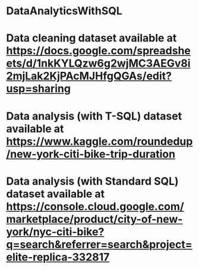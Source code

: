 # DataAnalyticsWithSQL
# Data cleaning dataset available at https://docs.google.com/spreadsheets/d/1nkKYLQzw6g2wjMC3AEGv8i2mjLak2KjPAcMJHfgQGAs/edit?usp=sharing
# Data analysis (with T-SQL) dataset available at https://www.kaggle.com/roundedup/new-york-citi-bike-trip-duration
# Data analysis (with Standard SQL) dataset available at https://console.cloud.google.com/marketplace/product/city-of-new-york/nyc-citi-bike?q=search&referrer=search&project=elite-replica-332817
